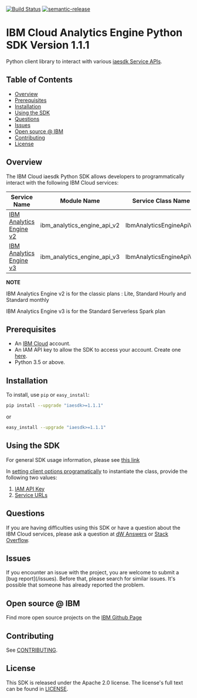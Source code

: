 [![Build Status](https://api.travis-ci.com/IBM/ibm-iae-python-sdk.svg?branch=master)](https://app.travis-ci.com/IBM/ibm-iae-python-sdk)
[![semantic-release](https://img.shields.io/badge/%20%20%F0%9F%93%A6%F0%9F%9A%80-semantic--release-e10079.svg)](https://github.com/semantic-release/semantic-release)
# IBM Cloud Analytics Engine Python SDK Version 1.1.1

Python client library to interact with various [iaesdk Service APIs](https://cloud.ibm.com/apidocs/ibm-analytics-engine).

## Table of Contents

- [Overview](#overview)
- [Prerequisites](#prerequisites)
- [Installation](#installation)
- [Using the SDK](#using-the-sdk)
- [Questions](#questions)
- [Issues](#issues)
- [Open source @ IBM](#open-source--ibm)
- [Contributing](#contributing)
- [License](#license)

## Overview

The IBM Cloud iaesdk Python SDK allows developers to programmatically interact with the following 
IBM Cloud services:

Service Name | Module Name | Service Class Name
--- | --- | --- 
[IBM Analytics Engine v2](https://cloud.ibm.com/apidocs/ibm-analytics-engine/ibm-analytics-engine-v2) | ibm_analytics_engine_api_v2 | IbmAnalyticsEngineApiV2
[IBM Analytics Engine v3](https://cloud.ibm.com/apidocs/ibm-analytics-engine/ibm-analytics-engine-v3) | ibm_analytics_engine_api_v3 | IbmAnalyticsEngineApiV3

**NOTE**

IBM Analytics Engine v2 is for the classic plans : Lite, Standard Hourly and Standard monthly

IBM Analytics Engine v3 is for the Standard Serverless Spark plan


## Prerequisites

[ibm-cloud-onboarding]: https://cloud.ibm.com/registration?target=%2Fdeveloper%2Fwatson&

* An [IBM Cloud][ibm-cloud-onboarding] account.
* An IAM API key to allow the SDK to access your account. Create one [here](https://cloud.ibm.com/iam/apikeys).
* Python 3.5 or above.

## Installation

To install, use `pip` or `easy_install`:

```bash
pip install --upgrade "iaesdk>=1.1.1"
```

or

```bash
easy_install --upgrade "iaesdk>=1.1.1"
```

## Using the SDK
For general SDK usage information, please see [this link](https://github.com/IBM/ibm-cloud-sdk-common/blob/master/README.md)

In [setting client options programatically](https://github.com/IBM/ibm-cloud-sdk-common/blob/master/README.md#setting-client-options-programmatically) to instantiate the class, provide the following two values:
1. [IAM API Key](https://cloud.ibm.com/docs/iam?topic=iam-userapikey#create_user_key)
1. [Service URLs](https://cloud.ibm.com/apidocs/ibm-analytics-engine#service-endpoints)

## Questions

If you are having difficulties using this SDK or have a question about the IBM Cloud services,
please ask a question at [dW Answers](https://developer.ibm.com/answers/questions/ask/?topics=ibm-cloud) or
[Stack Overflow](http://stackoverflow.com/questions/ask?tags=ibm-cloud).

## Issues
If you encounter an issue with the project, you are welcome to submit a
[bug report](<github-repo-url>/issues).
Before that, please search for similar issues. It's possible that someone has already reported the problem.

## Open source @ IBM
Find more open source projects on the [IBM Github Page](http://ibm.github.io/)

## Contributing
See [CONTRIBUTING](CONTRIBUTING.md).

## License

This SDK is released under the Apache 2.0 license.
The license's full text can be found in [LICENSE](LICENSE).
